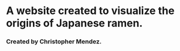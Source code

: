 # A website created to visualize the origins of Japanese ramen.
### Created by Christopher Mendez.

